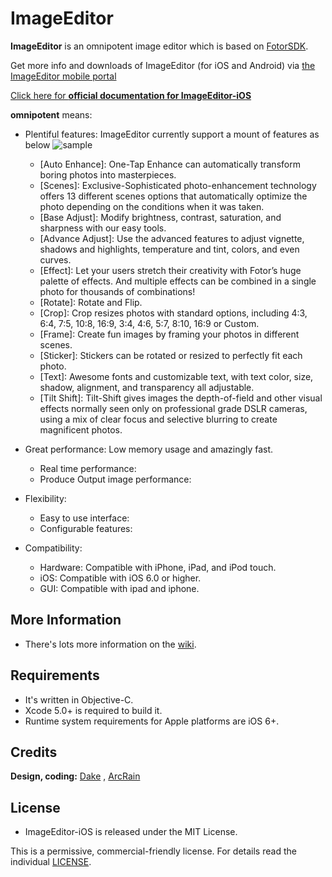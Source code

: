# ImageEditor

**ImageEditor** is an omnipotent image editor which is based on [FotorSDK](https://github.com/Fotor).

Get more info and downloads of ImageEditor (for iOS and Android) via [the ImageEditor mobile portal](https://github.com/koluray?tab=repositories)

[Click here for **official documentation for ImageEditor-iOS**](https://github.com/koluray/ImageEditor-ios/wiki)

**omnipotent** means:

* Plentiful features: ImageEditor currently support a mount of features as below
	![sample](Demo/CLImageEditorDemo/CLImageEditorDemo/sample.jpg)
	* [Auto Enhance]: One-Tap Enhance can automatically transform boring photos into masterpieces.
	* [Scenes]: Exclusive-Sophisticated photo-enhancement technology offers 13 different scenes options that automatically optimize the photo depending on the conditions when it was taken.
	* [Base Adjust]: Modify brightness, contrast, saturation, and sharpness with our easy tools.
	* [Advance Adjust]: Use the advanced features to adjust vignette, shadows and highlights, temperature and tint, colors, and even curves.
	* [Effect]: Let your users stretch their creativity with Fotor’s huge palette of effects. And multiple effects can be combined in a single photo for thousands of combinations!
	* [Rotate]: Rotate and Flip.
	* [Crop]: Crop resizes photos with standard options, including 4:3, 6:4, 7:5, 10:8, 16:9, 3:4, 4:6, 5:7, 8:10, 16:9 or Custom.
	* [Frame]: Create fun images by framing your photos in different scenes.
	* [Sticker]: Stickers can be rotated or resized to perfectly fit each photo.
	* [Text]: Awesome fonts and customizable text, with text color, size, shadow, alignment, and transparency all adjustable.
	* [Tilt Shift]: Tilt-Shift gives images the depth-of-field and other visual effects normally seen only on professional grade DSLR cameras, using a mix of clear focus and selective blurring to create magnificent photos.

* Great performance: Low memory usage and amazingly fast.
	* Real time performance:
	* Produce Output image performance: 

* Flexibility:
	* Easy to use interface:
	* Configurable features:

* Compatibility: 
	* Hardware: Compatible with iPhone, iPad, and iPod touch.
	* iOS: Compatible with iOS 6.0 or higher.
	* GUI: Compatible with ipad and iphone.

## More Information

* There's lots more information on the [wiki](wiki).

## Requirements ##

 * It's written in Objective-C.
 * Xcode 5.0+ is required to build it.
 * Runtime system requirements for Apple platforms are iOS 6+.

## Credits ##

**Design, coding:** [Dake](https://github.com/dake) , [ArcRain](https://github.com/ArcRain)
 
## License ##

 * ImageEditor-iOS is released under the MIT License.

This is a permissive, commercial-friendly license. For details read the individual [LICENSE](LICENSE).
